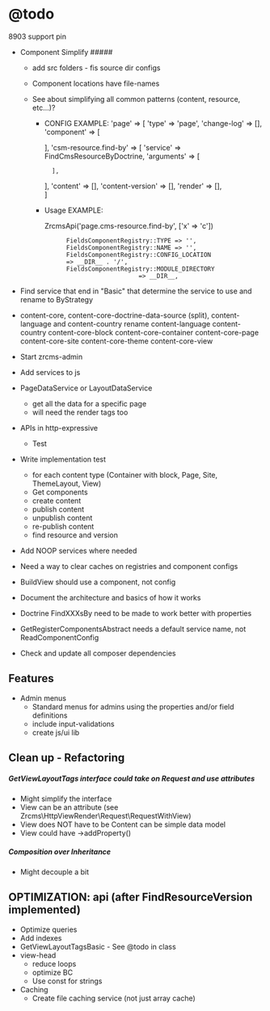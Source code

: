 @todo
=====
8903 support pin

- Component Simplify #####

    - add src folders - fis source dir configs

    - Component locations have file-names
            
    - See about simplifying all common patterns (content, resource, etc...)?
    
        - CONFIG EXAMPLE:
        'page' => [
            'type' => 'page',
            'change-log' => [],
            'component' => [
                
            ],
            'csm-resource.find-by' => [
                'service' => FindCmsResourceByDoctrine,
                'arguments' => [
                    
                ],
            ],
            'content' => [],
            'content-version' => [],
            'render' => [],  
        ]
        
        - Usage EXAMPLE:
        
            ZrcmsApi('page.cms-resource.find-by', ['x' => 'c'])
            
                    FieldsComponentRegistry::TYPE => '',
                    FieldsComponentRegistry::NAME => '',
                    FieldsComponentRegistry::CONFIG_LOCATION 
                    => __DIR__ . '/',
                    FieldsComponentRegistry::MODULE_DIRECTORY
                                        => __DIR__,

- Find service that end in "Basic" that determine the service to use and rename to ByStrategy
- content-core, content-core-doctrine-data-source (split), content-language and content-country rename
    content-language
    content-country
    content-core-block
    content-core-container
    content-core-page
    content-core-site
    content-core-theme
    content-core-view
      
- Start zrcms-admin

- Add services to js

- PageDataService or LayoutDataService
    - get all the data for a specific page
    - will need the render tags too
      
- APIs in http-expressive
    - Test

- Write implementation test
    - for each content type (Container with block, Page, Site, ThemeLayout, View)
    - Get components
    - create content
    - publish content
    - unpublish content
    - re-publish content
    - find resource and version
    
- Add NOOP services where needed 

- Need a way to clear caches on registries and component configs

- BuildView should use a component, not config
    
- Document the architecture and basics of how it works

- Doctrine FindXXXsBy need to be made to work better with properties

- GetRegisterComponentsAbstract needs a default service name, not ReadComponentConfig
    
- Check and update all composer dependencies
    
Features
--------

- Admin menus
    - Standard menus for admins using the properties and/or field definitions
    - include input-validations
    - create js/ui lib
    
Clean up - Refactoring
----------------------

##### GetViewLayoutTags interface could take on Request and use attributes #####

- Might simplify the interface
- View can be an attribute (see Zrcms\HttpViewRender\Request\RequestWithView)
- View does NOT have to be Content can be simple data model
- View could have ->addProperty()

##### Composition over Inheritance #####

- Might decouple a bit
    
    
OPTIMIZATION: api (after FindResourceVersion implemented)
---------------------------------------------------------

- Optimize queries
- Add indexes
- GetViewLayoutTagsBasic - See @todo in class
- view-head
    - reduce loops
    - optimize BC
    - Use const for strings
- Caching
    - Create file caching service (not just array cache)
